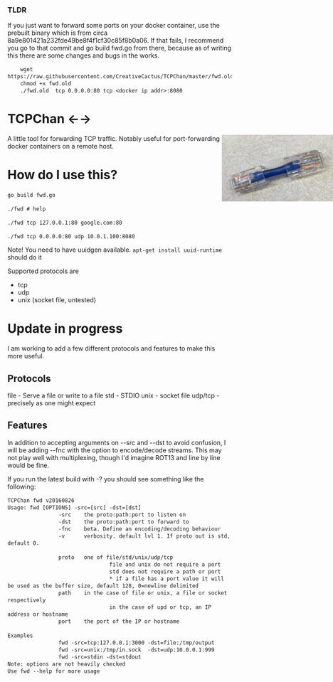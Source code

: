 ### TLDR

If you just want to forward some ports on your docker container, use the prebuilt binary which is from circa 8a9e801421a232fde49be8f4f1cf30c85f8b0a06. If that fails, I recommend you go to that commit and go build fwd.go from there, because as of writing this there are some changes and bugs in the works.

``` 
    wget https://raw.githubusercontent.com/CreativeCactus/TCPChan/master/fwd.old
    chmod +x fwd.old
    ./fwd.old  tcp 0.0.0.0:80 tcp <docker ip addr>:8080
```

# TCPChan ←→

<img src="https://raw.githubusercontent.com/CreativeCactus/TCPChan/master/cat.png" alt="cat" style="height:150px; width:250px; right: 0px; position:absolute;"></img>

A little tool for forwarding TCP traffic. Notably useful for port-forwarding docker containers on a remote host.

# How do I use this?

``` go build fwd.go ```

``` ./fwd # help ```

``` ./fwd tcp 127.0.0.1:80 google.com:80 ```

``` ./fwd tcp 0.0.0.0:80 udp 10.0.1.100:8080 ```

Note! You need to have uuidgen available. ``` apt-get install uuid-runtime ``` should do it

Supported protocols are 
 - tcp
 - udp
 - unix (socket file, untested)
 
# Update in progress
 
I am working to add a few different protocols and features to make this more useful.

## Protocols

file - Serve a file or write to a file
std  - STDIO
unix - socket file
udp/tcp - precisely as one might expect

## Features

In addition to accepting arguments on --src and --dst to avoid confusion, I will be adding --fnc with the option to encode/decode streams. This may not play well with multiplexing, though I'd imagine ROT13 and line by line would be fine.




If you run the latest build with -? you should see something like the following:
 
```
TCPChan fwd v20160826
Usage: fwd [OPTIONS] -src=[src] -dst=[dst]
                -src    the proto:path:port to listen on
                -dst    the proto:path:port to forward to
                -fnc    beta. Define an encoding/decoding behaviour
                -v      verbosity. default lvl 1. If proto out is std, default 0.

                proto   one of file/std/unix/udp/tcp
                                file and unix do not require a port
                                std does not require a path or port
                                * if a file has a port value it will be used as the buffer size, default 128, 0=newline delimited 
                path    in the case of file or unix, a file or socket respectively
                                in the case of upd or tcp, an IP address or hostname
                port    the port of the IP or hostname

Examples
                fwd -src=tcp:127.0.0.1:3000 -dst=file:/tmp/output
                fwd -src=unix:/tmp/in.sock  -dst=udp:10.0.0.1:999
                fwd -src=stdin -dst=stdout
Note: options are not heavily checked
Use fwd --help for more usage
```

